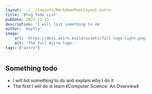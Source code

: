```yaml
---
layout: ../../layouts/MarkdownPostLayout.astro
title: 'Blog Todo List'
pubDate: 2023-11-15
description: 'I will list something to do'
author: 'mayfly'
image:
    url: 'https://docs.astro.build/assets/full-logo-light.png'
    alt: 'The full Astro logo.'
tags: ["astro"]
---
```

## Something todo
- I will list something to do and explain why I do it
- The first I will do is learn 《Computer Science: An Overview》